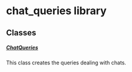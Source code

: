



# chat_queries library











## Classes

##### [ChatQueries](../utils_chat_queries/ChatQueries-class.md)



This class creates the queries dealing with chats.















